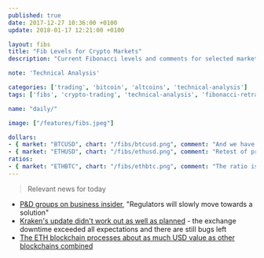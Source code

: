 ```yaml
---
published: true
date: 2017-12-27 10:36:00 +0100
update: 2018-01-17 12:21:00 +0100

layout: fibs
title: "Fib Levels for Crypto Markets"
description: "Current Fibonacci levels and comments for selected markets on Bitfinex."

note: 'Technical Analysis'

categories: ['trading', 'bitcoin', 'altcoins', 'technical-analysis']
tags: ['fibs', 'crypto-trading', 'technical-analysis', 'fibonacci-retracement']

name: "daily/"

image: ["/features/fibs.jpeg"]

dollars:
- { market: "BTCUSD", chart: "/fibs/btcusd.png", comment: "And we have seen four digit bitcoins today. BTCUSD is currently back in the old fib scheme, 7896 USD would be a good capitulation wick." }
- { market: "ETHUSD", chart: "/fibs/ethusd.png", comment: "Retest of previous breakout level, time for some bounce - whether it will be sustained is another matter though." }
ratios:
- { market: "ETHBTC", chart: "/fibs/ethbtc.png", comment: "The ratio is the one market that is closest to bullish right now." }
---
```



> Relevant news for today

* [P&D groups on business insider](http://uk.businessinsider.com/ico-cryptocurrency-pump-and-dump-telegram-2017-11), "Regulators will slowly move towards a solution"
* [Kraken's update didn't work out as well as planned](https://www.reddit.com/r/BitcoinMarkets/comments/7qcp24/major_unresolved_bug_with_kraken_please_upvote/) - the exchange downtime exceeded all expectations and there are still bugs left
* [The ETH blockchain processes about as much USD value as other blockchains combined](https://www.reddit.com/r/ethtrader/comments/7qcksi/the_ethereum_blockchain_now_processes_about_as/)
